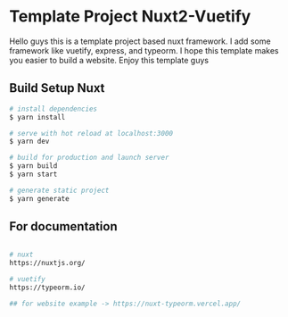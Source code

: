 # Template Project Nuxt2-Vuetify

Hello guys this is a template project based nuxt framework. I add some framework like vuetify, express, and typeorm.
I hope this template makes you easier to build a website. Enjoy this template guys

## Build Setup Nuxt

```bash
# install dependencies
$ yarn install

# serve with hot reload at localhost:3000
$ yarn dev

# build for production and launch server
$ yarn build
$ yarn start

# generate static project
$ yarn generate
```

## For documentation

```bash

# nuxt
https://nuxtjs.org/

# vuetify
https://typeorm.io/

## for website example -> https://nuxt-typeorm.vercel.app/

